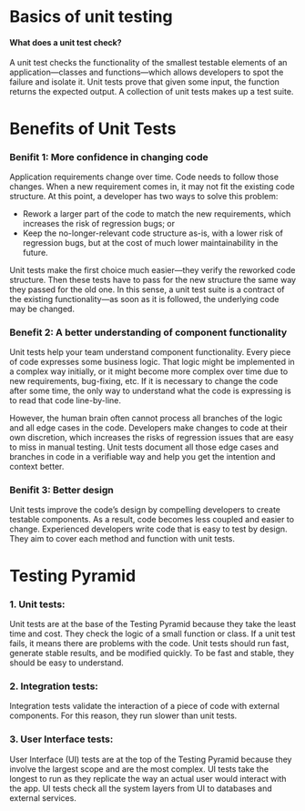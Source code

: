 # Basics of unit testing    
#### What does a unit test check?
A unit test checks the functionality of the smallest testable elements of an application―classes and functions―which allows developers to spot the failure and isolate it. Unit tests prove that given some input, the function returns the expected output. A collection of unit tests makes up a test suite.

# Benefits of Unit Tests
### Benifit 1: More confidence in changing code
Application requirements change over time. Code needs to follow those changes. When a new requirement comes in, it may not fit the existing code structure. At this point, a developer has two ways to solve this problem:

* Rework a larger part of the code to match the new requirements, which increases the risk of regression bugs; or
* Keep the no-longer-relevant code structure as-is, with a lower risk of regression bugs, but at the cost of much lower maintainability in the future.    

Unit tests make the first choice much easier―they verify the reworked code structure. Then these tests have to pass for the new structure the same way they passed for the old one. In this sense, a unit test suite is a contract of the existing functionality―as soon as it is followed, the underlying code may be changed.

### Benefit 2: A better understanding of component functionality
Unit tests help your team understand component functionality. Every piece of code expresses some business logic. That logic might be implemented in a complex way initially, or it might become more complex over time due to new requirements, bug-fixing, etc. If it is necessary to change the code after some time, the only way to understand what the code is expressing is to read that code line-by-line.

However, the human brain often cannot process all branches of the logic and all edge cases in the code. Developers make changes to code at their own discretion, which increases the risks of regression issues that are easy to miss in manual testing. Unit tests document all those edge cases and branches in code in a verifiable way and help you get the intention and context better.

### Benifit 3: Better design
Unit tests improve the code’s design by compelling developers to create testable components. As a result, code becomes less coupled and easier to change. Experienced developers write code that is easy to test by design. They aim to cover each method and function with unit tests.

# Testing Pyramid
### 1. Unit tests:
Unit tests are at the base of the Testing Pyramid because they take the least time and cost. They check the logic of a small function or class. If a unit test fails, it means there are problems with the code. Unit tests should run fast, generate stable results, and be modified quickly. To be fast and stable, they should be easy to understand.

### 2. Integration tests:
Integration tests validate the interaction of a piece of code with external components. For this reason, they run slower than unit tests.

### 3. User Interface tests:
User Interface (UI) tests are at the top of the Testing Pyramid because they involve the largest scope and are the most complex. UI tests take the longest to run as they replicate the way an actual user would interact with the app. UI tests check all the system layers from UI to databases and external services.
